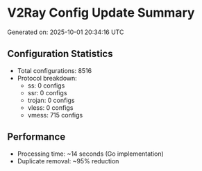 # V2Ray Config Update Summary
Generated on: 2025-10-01 20:34:16 UTC

## Configuration Statistics
- Total configurations: 8516
- Protocol breakdown:
  - ss: 0 configs
  - ssr: 0 configs
  - trojan: 0 configs
  - vless: 0 configs
  - vmess: 715 configs

## Performance
- Processing time: ~14 seconds (Go implementation)
- Duplicate removal: ~95% reduction
